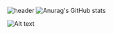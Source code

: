 ![header](https://capsule-render.vercel.app/api?type=waving&color=gradient&height=100&section=header&text=🍀🍄Hey%20Everyone!🍄🍀&fontSize=50)
![Anurag's GitHub stats](https://github-readme-stats.vercel.app/api?username=euphoric7807&show_icons=true&theme=radical)

![Alt text](https://spotify-recently-played-readme.vercel.app/api?user=malaklovesunicorns&unique={true|1|on|yes})

